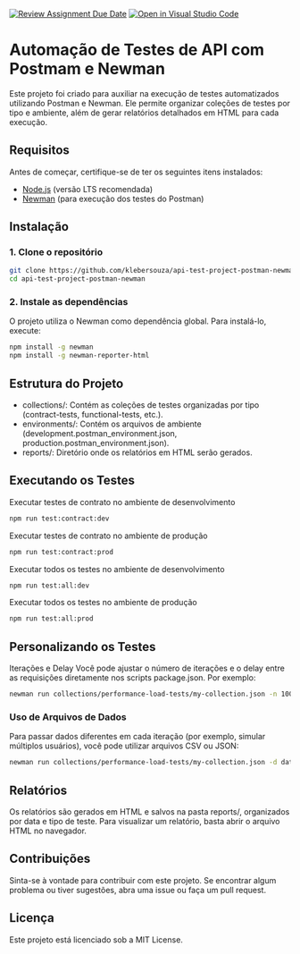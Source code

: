 [![Review Assignment Due Date](https://classroom.github.com/assets/deadline-readme-button-22041afd0340ce965d47ae6ef1cefeee28c7c493a6346c4f15d667ab976d596c.svg)](https://classroom.github.com/a/g15WYZGA)
[![Open in Visual Studio Code](https://classroom.github.com/assets/open-in-vscode-2e0aaae1b6195c2367325f4f02e2d04e9abb55f0b24a779b69b11b9e10269abc.svg)](https://classroom.github.com/online_ide?assignment_repo_id=15737886&assignment_repo_type=AssignmentRepo)
# Automação de Testes de API com Postmam e Newman

Este projeto foi criado para auxiliar na execução de testes automatizados utilizando Postman e Newman. Ele permite organizar coleções de testes por tipo e ambiente, além de gerar relatórios detalhados em HTML para cada execução.

## Requisitos

Antes de começar, certifique-se de ter os seguintes itens instalados:

- [Node.js](https://nodejs.org/) (versão LTS recomendada)
- [Newman](https://www.npmjs.com/package/newman) (para execução dos testes do Postman)

## Instalação

### 1. Clone o repositório

```bash
git clone https://github.com/klebersouza/api-test-project-postman-newman.git
cd api-test-project-postman-newman
```

### 2. Instale as dependências

O projeto utiliza o Newman como dependência global. Para instalá-lo, execute:

```bash
npm install -g newman
npm install -g newman-reporter-html
```

## Estrutura do Projeto

- collections/: Contém as coleções de testes organizadas por tipo (contract-tests, functional-tests, etc.).
- environments/: Contém os arquivos de ambiente (development.postman_environment.json, production.postman_environment.json).
- reports/: Diretório onde os relatórios em HTML serão gerados.

## Executando os Testes

Executar testes de contrato no ambiente de desenvolvimento

```bash
npm run test:contract:dev
```

Executar testes de contrato no ambiente de produção

```bash
npm run test:contract:prod
```

Executar todos os testes no ambiente de desenvolvimento

```bash
npm run test:all:dev
```

Executar todos os testes no ambiente de produção

```bash
npm run test:all:prod
```

## Personalizando os Testes

Iterações e Delay
Você pode ajustar o número de iterações e o delay entre as requisições diretamente nos scripts package.json. Por exemplo:

```bash
newman run collections/performance-load-tests/my-collection.json -n 100 --delay-request 200 -e environments/development.postman_environment.json
```

### Uso de Arquivos de Dados

Para passar dados diferentes em cada iteração (por exemplo, simular múltiplos usuários), você pode utilizar arquivos CSV ou JSON:

```bash
newman run collections/performance-load-tests/my-collection.json -d data.csv -e environments/development.postman_environment.json
```

## Relatórios

Os relatórios são gerados em HTML e salvos na pasta reports/, organizados por data e tipo de teste. Para visualizar um relatório, basta abrir o arquivo HTML no navegador.

## Contribuições

Sinta-se à vontade para contribuir com este projeto. Se encontrar algum problema ou tiver sugestões, abra uma issue ou faça um pull request.

## Licença

Este projeto está licenciado sob a MIT License.
